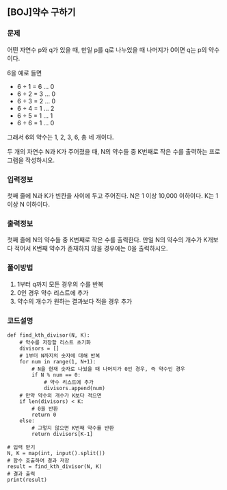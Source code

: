 ## [BOJ]약수 구하기

### 문제
어떤 자연수 p와 q가 있을 때, 만일 p를 q로 나누었을 때 나머지가 0이면 q는 p의 약수이다. 

6을 예로 들면

- 6 ÷ 1 = 6 … 0
- 6 ÷ 2 = 3 … 0
- 6 ÷ 3 = 2 … 0
- 6 ÷ 4 = 1 … 2
- 6 ÷ 5 = 1 … 1
- 6 ÷ 6 = 1 … 0

그래서 6의 약수는 1, 2, 3, 6, 총 네 개이다.

두 개의 자연수 N과 K가 주어졌을 때, N의 약수들 중 K번째로 작은 수를 출력하는 프로그램을 작성하시오.

### 입력정보
첫째 줄에 N과 K가 빈칸을 사이에 두고 주어진다. N은 1 이상 10,000 이하이다. K는 1 이상 N 이하이다.


### 출력정보
첫째 줄에 N의 약수들 중 K번째로 작은 수를 출력한다. 만일 N의 약수의 개수가 K개보다 적어서 K번째 약수가 존재하지 않을 경우에는 0을 출력하시오.

### 풀이방법
1. 1부터 q까지 모든 경우의 수를 반복
2. 0인 경우 약수 리스트에 추가
3. 약수의 개수가 원하는 결과보다 적을 경우 추가

### 코드설명
```
def find_kth_divisor(N, K):
    # 약수를 저장할 리스트 초기화
    divisors = []
    # 1부터 N까지의 숫자에 대해 반복
    for num in range(1, N+1):
        # N을 현재 숫자로 나눴을 때 나머지가 0인 경우, 즉 약수인 경우
        if N % num == 0:
            # 약수 리스트에 추가
            divisors.append(num)
    # 만약 약수의 개수가 K보다 적으면
    if len(divisors) < K:
        # 0을 반환
        return 0
    else:
        # 그렇지 않으면 K번째 약수를 반환
        return divisors[K-1]

# 입력 받기
N, K = map(int, input().split())
# 함수 호출하여 결과 저장
result = find_kth_divisor(N, K)
# 결과 출력
print(result)

```